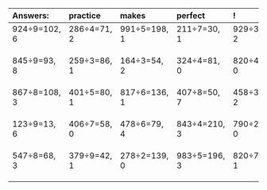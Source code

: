 | Answers: | practice | makes | perfect | ! |
| :--- | :--- | :--- | :--- | :--- |
| 924÷9=102, 6 | 286÷4=71, 2 | 991÷5=198, 1 | 211÷7=30, 1 | 929÷3=309, 2 | 
|   |   |   |   |   | 
|   |   |   |   |   | 
|   |   |   |   |   | 
| 845÷9=93, 8 | 259÷3=86, 1 | 164÷3=54, 2 | 324÷4=81, 0 | 820÷4=205, 0 | 
|   |   |   |   |   | 
|   |   |   |   |   | 
|   |   |   |   |   | 
| 867÷8=108, 3 | 401÷5=80, 1 | 817÷6=136, 1 | 407÷8=50, 7 | 458÷3=152, 2 | 
|   |   |   |   |   | 
|   |   |   |   |   | 
|   |   |   |   |   | 
| 123÷9=13, 6 | 406÷7=58, 0 | 478÷6=79, 4 | 843÷4=210, 3 | 790÷2=395, 0 | 
|   |   |   |   |   | 
|   |   |   |   |   | 
|   |   |   |   |   | 
| 547÷8=68, 3 | 379÷9=42, 1 | 278÷2=139, 0 | 983÷5=196, 3 | 820÷7=117, 1 | 
|   |   |   |   |   | 
|   |   |   |   |   | 
|   |   |   |   |   | 
